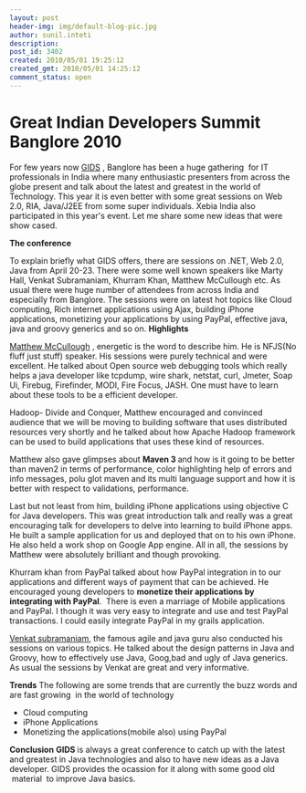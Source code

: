 ```yaml
---
layout: post
header-img: img/default-blog-pic.jpg
author: sunil.inteti
description: 
post_id: 3402
created: 2010/05/01 19:25:12
created_gmt: 2010/05/01 14:25:12
comment_status: open
---
```


# Great Indian Developers Summit Banglore 2010

<p>For few years now <a href="http://http://www.developermarch.com/developersummit/" target="_blank">GIDS</a> , Banglore has been a huge gathering  for IT professionals in India where many enthusiastic presenters from across the globe present and talk about the latest and greatest in the world of Technology. This year it is even better with some great sessions on Web 2.0, RIA, Java/J2EE from some super individuals. Xebia India also participated in this year's event. Let me share some new ideas that were show cased.</p>
<p><strong>The conference</strong></p>
<p>To explain briefly what GIDS offers, there are sessions on .NET, Web 2.0, Java from April 20-23. There were some well known speakers like Marty Hall, Venkat Subramaniam, Khurram Khan, Matthew McCullough etc. As usual there were huge number of attendees from across India and especially from Banglore. The sessions were on latest hot topics like Cloud computing, Rich internet applications using Ajax, building iPhone applications, monetizing your applications by using PayPal, effective java, java and groovy generics and so on.
<!--more-->
<strong>Highlights</strong></p>
<p><a href="http://ambientideas.com/blog/" target="_blank">Matthew McCullough</a> , energetic is the word to describe him. He is NFJS(No fluff just stuff) speaker. His sessions were purely technical and were excellent. He talked about Open source web debugging tools which really helps a java developer like tcpdump, wire shark, netstat, curl, Jmeter, Soap Ui, Firebug, Firefinder, MODI, Fire Focus, JASH. One must have to learn about these tools to be a efficient developer.</p>
<p>Hadoop- Divide and Conquer, Matthew encouraged and convinced audience that we will be moving to building software that uses distributed resources very shortly and he talked about how Apache Hadoop framework can be used to build applications that uses these kind of resources.</p>
<p>Matthew also gave glimpses about <strong>Maven 3 </strong>and how is it going to be better than maven2 in terms of performance, color highlighting help of errors and info messages, polu glot maven and its multi language support and how it is better with respect to validations, performance.</p>
<p>Last but not least from him, building iPhone applications using objective C for Java developers. This was great introduction talk and really was a great encouraging talk for developers to delve into learning to build iPhone apps. He built a sample application for us and deployed that on to his own iPhone. He also held a work shop on Google App engine. All in all, the sessions by Matthew were absolutely brilliant and though provoking.</p>
<p>Khurram khan from PayPal talked about how PayPal integration in to our applications and different ways of payment that can be achieved. He encouraged young developers to <strong>monetize their applications by integrating with PayPal</strong>.  There is even a marriage of Mobile applications and PayPal. I though it was very easy to integrate and use and test PayPal transactions. I could easily integrate PayPal in my grails application.</p>
<p><a href="http://www.agiledeveloper.com/blog/" target="_blank">Venkat subramaniam</a>, the famous agile and java guru also conducted his sessions on various topics. He talked about the design patterns in Java and Groovy, how to effectively use Java, Goog,bad and ugly of Java generics. As usual the sessions by Venkat are great and very informative.</p>
<p><strong>Trends</strong>
The following are some trends that are currently the buzz words and are fast growing  in the world of technology
<ul>
    <li>Cloud computing</li>
    <li>iPhone Applications</li>
    <li>Monetizing the applications(mobile also) using PayPal</li>
</ul>
<strong>Conclusion</strong>
<strong>GIDS </strong> is always a great conference to catch up with the latest and greatest in Java technologies and also to have new ideas as a Java developer. GIDS provides the ocassion for it along with some good old  material  to improve Java basics.</p>